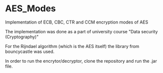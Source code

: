 # AES_Modes
Implementation of ECB, CBC, CTR and CCM encryption modes of AES

The implementation was done as a part of university course "Data security (Cryptography)"

For the Rijndael algorithm (which is the AES itself) the library from bouncycastle was used.

In order to run the encrytor/decryptor, clone the repository and run the .jar file.
